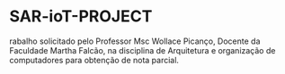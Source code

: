 # SAR-ioT-PROJECT
rabalho solicitado pelo  Professor Msc Wollace Picanço,  Docente da Faculdade Martha  Falcão, na disciplina de  Arquitetura e organização de  computadores para obtenção de  nota parcial. 
